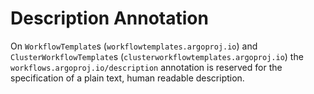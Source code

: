 # Description Annotation

On `WorkflowTemplate`s (`workflowtemplates.argoproj.io`) and `ClusterWorkflowTemplate`s (`clusterworkflowtemplates.argoproj.io`) the `workflows.argoproj.io/description` annotation is reserved for the specification of a plain text, human readable description.